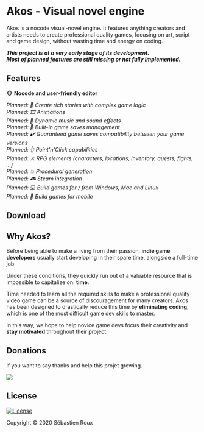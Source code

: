 # Akos - Visual novel engine

Akos is a nocode visual-novel engine. It features anything creators and artists needs to create professional quality games, focusing on art, script and game design, without wasting time and energy on coding.

_**This project is at a very early stage of its development.  
Most of planned features are still missing or not fully implemented.**_

## Features

:monkey_face: **Nocode and user-friendly editor**  

_Planned: :twisted_rightwards_arrows: Create rich stories with complex game logic_  
_Planned:	:film_strip: Animations_  
_Planned: :musical_note: Dynamic music and sound effects_  
_Planned: :floppy_disk: Built-in game saves management_  
_Planned: :heavy_check_mark: Guaranteed game saves compatibility between your game versions_  
_Planned: :point_up_2: Point'n'Click capabilities_  
_Planned: :crossed_swords: RPG elements (characters, locations, inventory, quests, fights, ...)_  
_Planned: :boom: Procedural generation_   
_Planned: :video_game: Steam integration_  
_Planned: :computer: Build games for / from Windows, Mac and Linux_  
_Planned: :iphone: Build games for mobile_  

## Download

## Why Akos?

Before being able to make a living from their passion, **indie game developers** usually start developing in their spare time, alongside a full-time job.

Under these conditions, they quickly run out of a valuable resource that is impossible to capitalize on: **time**.

Time needed to learn all the required skills to make a professional quality video game can be a source of discouragement for many creators. Akos has been designed to drastically reduce this time by **eliminating coding**, which is one of the most difficult game dev skills to master.

In this way, we hope to help novice game devs focus their creativity and **stay motivated** throughout their project.

## Donations

If you want to say thanks and help this projet growing.

<a href="https://paypal.me/grimwred">
  <img src="https://img.shields.io/badge/donate via-paypal-blue?style=for-the-badge&logo=paypal"/>
</a>

## License

[![License](https://img.shields.io/badge/license-MIT-green)](/LICENSE)

Copyright :copyright: 2020 Sébastien Roux
